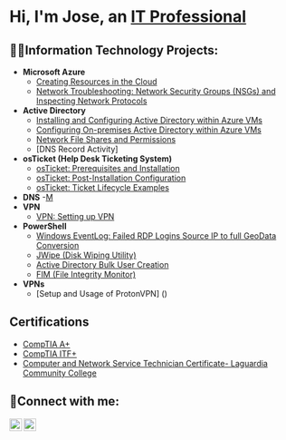 <h1>Hi, I'm Jose, an <a href="https://linkedin.com/in/joseaponte-it">IT Professional</a></h1>

<h2>👨‍💻Information Technology Projects:</h2>

- <b>Microsoft Azure</b>
  - [Creating Resources in the Cloud](https://github.com/JoseAponte-IT/Azure-Creating-Resources-on-the-Cloud-/tree/main)
  - [Network Troubleshooting: Network Security Groups (NSGs) and Inspecting Network Protocols](https://github.com/joshmadakorcc/azure-network-protocols)
- <b>Active Directory</b>
  - [Installing and Configuring Active Directory within Azure VMs]()
  - [Configuring On-premises Active Directory within Azure VMs](https://github.com/joshmadakorcc/configure-ad)
  - [Network File Shares and Permissions]()
  -  [DNS Record Activity]
- <b>osTicket (Help Desk Ticketing System)</b>
  - [osTicket: Prerequisites and Installation](https://github.com/joshmadakorcc/osticket-prereqs)
  - [osTicket: Post-Installation Configuration](https://github.com/joshmadakorcc/post-install-config)
  - [osTicket: Ticket Lifecycle Examples](https://github.com/joshmadakorcc/ticket-lifecycle)
- <b>DNS</b>
  -[M]()
- <b>VPN</b>
  - [VPN: Setting up VPN]()
- <b>PowerShell</b>
  - [Windows EventLog: Failed RDP Logins Source IP to full GeoData Conversion](https://github.com/joshmadakor1/Sentinel-Lab)
  - [JWipe (Disk Wiping Utility)](https://github.com/joshmadakor1/Jwipe.PowerShell)
  - [Active Directory Bulk User Creation](https://github.com/joshmadakor1/AD_PS)
  - [FIM (File Integrity Monitor)](https://github.com/joshmadakor1/PowerShell-Integrity-FIM)
- <b>VPNs</b>
  - [Setup and Usage of ProtonVPN] ()

<h2>Certifications</h2>

- [CompTIA A+](https://www.credly.com/badges/c921e564-82a6-4dcd-bccf-6989a2c9dd60/linked_in_profile)
- [CompTIA ITF+](https://www.credly.com/badges/3a0fbfd4-56ab-41bf-88f7-a769a6b7f3bd/linked_in_profile)
- [Computer and Network Service Technician Certificate- Laguardia Community College](https://www.linkedin.com/in/joseaponte-it/details/education/)
<h2>🤳Connect with me:</h2>

[<img align="left" alt="Josh | LinkedIn" width="22px" src="https://cdn.jsdelivr.net/npm/simple-icons@v3/icons/linkedin.svg" />][linkedin]
[<img align="left" alt="JoshMadakor | YouTube" width="22px" src="https://cdn.jsdelivr.net/npm/simple-icons@v3/icons/youtube.svg" />][youtube]

[linkedin]: https://linkedin.com/in/joseaponte-it
[youtube]: https://www.youtube.com/c/joshmadakor

